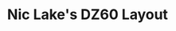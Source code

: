 ---
layout: layouts/keymapdb_entry.njk
OS: ['MacOS']
keymapAuthor: niclake
firmware: QMK
hasHomeRowMods: False
hasLetterOnThumb: False
keymapImage: https://i.imgur.com/Lmw08LT.jpg
imageDate: idk
keyCount: 67
keyboard: DZ60
baseLayouts: ["QWERTY"]
languages: ['English']
layerCount: 5
title: "Nic Lake's DZ60 Layout"
isSplit: False
stagger: row
summary: 
keymapUrl: https://github.com/niclake/qmk_firmware/tree/master/keyboards/dz60/keymaps/niclake
writeup: https://github.com/niclake/qmk_firmware/tree/master/keyboards/dz60/keymaps/niclake/readme.md
---